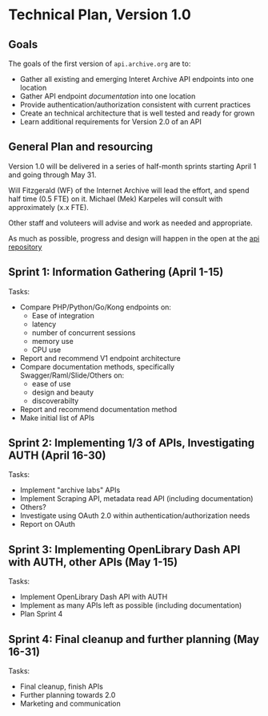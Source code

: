 # Technical Plan, Version 1.0 #

## Goals

The goals of the first version of `api.archive.org` are to:

- Gather all existing and emerging Interet Archive API endpoints into one location
- Gather API endpoint _documentation_ into one location
- Provide authentication/authorization consistent with current practices
- Create an technical architecture that is well tested and ready for grown
- Learn additional requirements for Version 2.0 of an API

## General Plan and resourcing

Version 1.0 will be delivered in a series of half-month sprints starting 
April 1 and going through May 31.

Will Fitzgerald (WF) of the Internet Archive will lead the effort, and spend half
time (0.5 FTE) on it. Michael (Mek) Karpeles will consult with approximately 
(x.x FTE). 

Other staff and voluteers will advise and work as needed and appropriate.

As much as possible, progress and design will happen in the open at the [api repository](ttps://github.com/ArchiveLabs/api.archive.org/)

## Sprint 1: Information Gathering (April 1-15)

Tasks:

- Compare PHP/Python/Go/Kong endpoints on:
  - Ease of integration
  - latency
  - number of concurrent sessions
  - memory use
  - CPU use
- Report and recommend V1 endpoint architecture
- Compare documentation methods, specifically Swagger/Raml/Slide/Others on:
  - ease of use
  - design and beauty
  - discoverabilty
- Report and recommend documentation method
- Make initial list of APIs
  
## Sprint 2: Implementing 1/3 of APIs, Investigating AUTH (April 16-30)

Tasks:

- Implement "archive labs" APIs
- Implement Scraping API, metadata read API (including documentation)
- Others?
- Investigate using OAuth 2.0 within authentication/authorization needs
- Report on OAuth

## Sprint 3: Implementing OpenLibrary Dash API with AUTH, other APIs (May 1-15)

Tasks:

- Implement OpenLibrary Dash API with AUTH
- Implement as many APIs left as possible (including documentation)
- Plan Sprint 4

## Sprint 4: Final cleanup and further planning (May 16-31)

Tasks:
 - Final cleanup, finish APIs
 - Further planning towards 2.0
 - Marketing and communication


